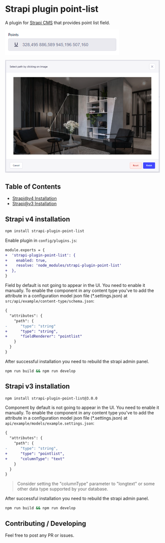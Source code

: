 # Strapi plugin point-list

A plugin for [Strapi CMS](https://github.com/strapi/strapi) that provides point list field.

![Preview-field](preview-field.png)

![Preview](preview.png)

## Table of Contents

- [Strapi@v4 Installation](#strapi-v4-installation)
- [Strapi@v3 Installation](#strapi-v3-installation)

## Strapi v4 installation

```bash
npm install strapi-plugin-point-list
```

Enable plugin in `config/plugins.js`:

```diff
module.exports = {
+  'strapi-plugin-point-list': {
+    enabled: true,
+    resolve: 'node_modules/strapi-plugin-point-list'
+  },
}
```

Field by default is not going to appear in the UI. You need to enable it manually. To enable the component in any content type you've to add the attribute in a configuration model json file (*.settings.json) at `src/api/example/content-type/schema.json`:

```diff
{
  "attributes": {
    "path": {
-      "type": "string"
+      "type": "string",
+      "fieldRenderer": "pointlist"
    }
  }
}
```

After successful installation you need to rebuild the strapi admin panel.

```bash
npm run build && npm run develop
```

## Strapi v3 installation

```bash
npm install strapi-plugin-point-list@3.0.0
```

Component by default is not going to appear in the UI. You need to enable it manually. To enable the component in any content type you've to add the attribute in a configuration model json file (*.settings.json) at `api/example/models/example.settings.json`:

```diff
{
  "attributes": {
    "path": {
-      "type": "string",
+      "type": "pointlist",
+      "columnType": "text"
    }
  }
}
```

> Consider setting the "columnType" parameter to "longtext" or some other data type supported by your database.

After successful installation you need to rebuild the strapi admin panel.

```bash
npm run build && npm run develop
```

## Contributing / Developing

Feel free to post any PR or issues.
